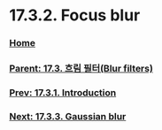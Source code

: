 # 17.3.2. Focus blur

### [Home](./00-home.md)
### [Parent: 17.3. 흐림 필터(Blur filters)](./17-03-00-blur-filters.md)
### [Prev: 17.3.1. Introduction](./17-03-01-introduction.md)
### [Next: 17.3.3. Gaussian blur](./17-03-03-gaussian-blur.md)
